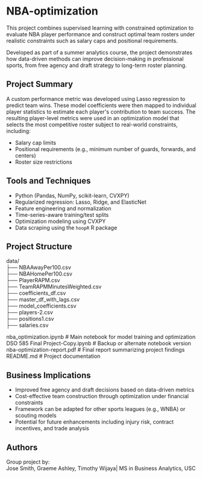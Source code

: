 # NBA-optimization
This project combines supervised learning with constrained optimization to evaluate NBA player performance and construct optimal team rosters under realistic constraints such as salary caps and positional requirements.

Developed as part of a summer analytics course, the project demonstrates how data-driven methods can improve decision-making in professional sports, from free agency and draft strategy to long-term roster planning.

## Project Summary

A custom performance metric was developed using Lasso regression to predict team wins. These model coefficients were then mapped to individual player statistics to estimate each player's contribution to team success. The resulting player-level metrics were used in an optimization model that selects the most competitive roster subject to real-world constraints, including:

- Salary cap limits
- Positional requirements (e.g., minimum number of guards, forwards, and centers)
- Roster size restrictions

## Tools and Techniques

- Python (Pandas, NumPy, scikit-learn, CVXPY)
- Regularized regression: Lasso, Ridge, and ElasticNet
- Feature engineering and normalization
- Time-series-aware training/test splits
- Optimization modeling using CVXPY
- Data scraping using the `hoopR` R package

## Project Structure

data/  
├── NBAAwayPer100.csv  
├── NBAHomePer100.csv  
├── PlayerRAPM.csv  
├── TeamRAPMMinutesWeighted.csv  
├── coefficients_df.csv  
├── master_df_with_lags.csv  
├── model_coefficients.csv  
├── players-2.csv  
├── positions1.csv  
├── salaries.csv  

nba_optimization.ipynb              # Main notebook for model training and optimization  
DSO 585 Final Project-Copy.ipynb    # Backup or alternate notebook version  
nba-optimization-report.pdf         # Final report summarizing project findings  
README.md                           # Project documentation  


## Business Implications

- Improved free agency and draft decisions based on data-driven metrics
- Cost-effective team construction through optimization under financial constraints
- Framework can be adapted for other sports leagues (e.g., WNBA) or scouting models
- Potential for future enhancements including injury risk, contract incentives, and trade analysis

## Authors

Group project by:  
Jose Smith, Graeme Ashley, Timothy Wijaya| MS in Business Analytics, USC 
